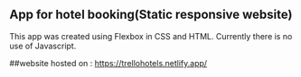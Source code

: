 ## App for hotel booking(Static responsive website)

This app was created using Flexbox in CSS and HTML. Currently there is no use of Javascript.

##website hosted on : https://trellohotels.netlify.app/
